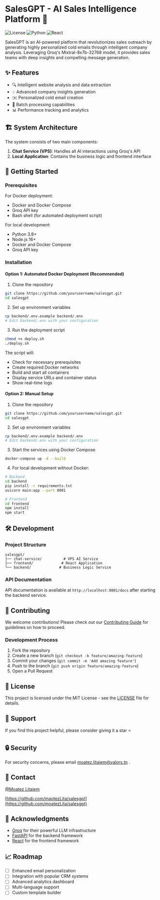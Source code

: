 # SalesGPT - AI Sales Intelligence Platform 🚀

![License](https://img.shields.io/badge/license-MIT-blue.svg)
![Python](https://img.shields.io/badge/python-v3.10+-blue.svg)
![React](https://img.shields.io/badge/react-v18.0+-blue.svg)

SalesGPT is an AI-powered platform that revolutionizes sales outreach by generating highly personalized cold emails through intelligent company analysis. Leveraging Groq's Mixtral-8x7b-32768 model, it provides sales teams with deep insights and compelling message generation.

## ✨ Features

- 🔍 Intelligent website analysis and data extraction
- 💡 Advanced company insights generation
- ✉️ Personalized cold email creation
- 🔄 Batch processing capabilities
- 📊 Performance tracking and analytics

## 🏗️ System Architecture

The system consists of two main components:

1. **Chat Service (VPS)**: Handles all AI interactions using Groq's API
2. **Local Application**: Contains the business logic and frontend interface

## 🚀 Getting Started

### Prerequisites

For Docker deployment:
- Docker and Docker Compose
- Groq API key
- Bash shell (for automated deployment script)

For local development:
- Python 3.8+
- Node.js 16+
- Docker and Docker Compose
- Groq API key

### Installation

#### Option 1: Automated Docker Deployment (Recommended)

1. Clone the repository
```bash
git clone https://github.com/yourusername/salesgpt.git
cd salesgpt
```

2. Set up environment variables
```bash
cp backend/.env.example backend/.env
# Edit backend/.env with your configuration
```

3. Run the deployment script
```bash
chmod +x deploy.sh
./deploy.sh
```

The script will:
- Check for necessary prerequisites
- Create required Docker networks
- Build and start all containers
- Display service URLs and container status
- Show real-time logs

#### Option 2: Manual Setup

1. Clone the repository
```bash
git clone https://github.com/yourusername/salesgpt.git
cd salesgpt
```

2. Set up environment variables
```bash
cp backend/.env.example backend/.env
# Edit backend/.env with your configuration
```

3. Start the services using Docker Compose
```bash
docker-compose up -d --build
```

4. For local development without Docker:
```bash
# Backend
cd backend
pip install -r requirements.txt
uvicorn main:app --port 8001

# Frontend
cd frontend
npm install
npm start
```

## 🛠️ Development

### Project Structure

```
salesgpt/
├── chat-service/          # VPS AI Service
├── frontend/             # React Application
└── backend/             # Business Logic Service
```

### API Documentation

API documentation is available at `http://localhost:8001/docs` after starting the backend service.

## 🤝 Contributing

We welcome contributions! Please check out our [Contributing Guide](CONTRIBUTING.md) for guidelines on how to proceed.

### Development Process

1. Fork the repository
2. Create a new branch (`git checkout -b feature/amazing-feature`)
3. Commit your changes (`git commit -m 'Add amazing feature'`)
4. Push to the branch (`git push origin feature/amazing-feature`)
5. Open a Pull Request

## 📝 License

This project is licensed under the MIT License - see the [LICENSE](LICENSE) file for details.

## 🌟 Support

If you find this project helpful, please consider giving it a star ⭐️

## 🔒 Security

For security concerns, please email moatez.litaiem@yalors.tn .

## 📧 Contact

[@Moatez Litaiem](https://www.linkedin.com/in/litaiem-moatez/)

[https://github.com/maotezLita/salesgpt](https://github.com/moatezLita/salesgpt)

## 🙏 Acknowledgments

- [Groq](https://groq.com/) for their powerful LLM infrastructure
- [FastAPI](https://fastapi.tiangolo.com/) for the backend framework
- [React](https://reactjs.org/) for the frontend framework

## 📈 Roadmap

- [ ] Enhanced email personalization
- [ ] Integration with popular CRM systems
- [ ] Advanced analytics dashboard
- [ ] Multi-language support
- [ ] Custom template builder
